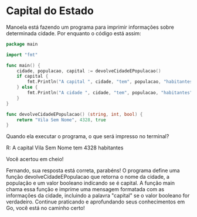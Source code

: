 
# Capital do Estado

Manoela está fazendo um programa para imprimir informações sobre determinada cidade. Por enquanto o código está assim:

~~~~go
package main

import "fmt"

func main() {
    cidade, populacao, capital := devolveCidadeEPopulacao()
    if capital {
        fmt.Println("A capital ", cidade, "tem", populacao, "habitantes")
    } else {
        fmt.Println("A cidade ", cidade, "tem", populacao, "habitantes")
    }
}

func devolveCidadeEPopulacao() (string, int, bool) {
    return "Vila Sem Nome", 4328, true
}
~~~~

Quando ela executar o programa, o que será impresso no terminal?


R:
A capital Vila Sem Nome tem 4328 habitantes

Você acertou em cheio!

Fernando, sua resposta está correta, parabéns! O programa define uma função devolveCidadeEPopulacao que retorna o nome da cidade, a população e um valor booleano indicando se é capital. A função main chama essa função e imprime uma mensagem formatada com as informações da cidade, incluindo a palavra "capital" se o valor booleano for verdadeiro. Continue praticando e aprofundando seus conhecimentos em Go, você está no caminho certo!